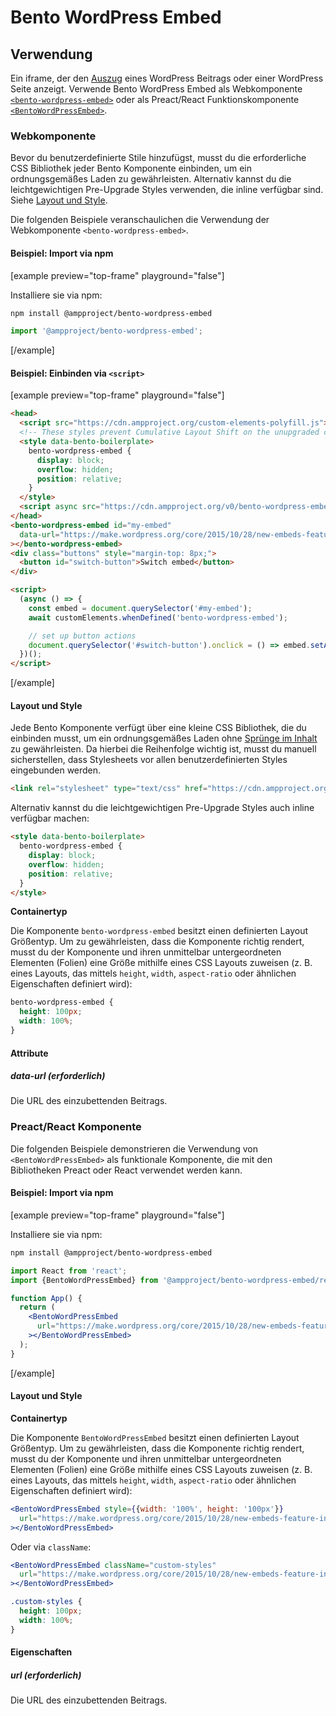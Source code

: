 # Bento WordPress Embed

## Verwendung

Ein iframe, der den [Auszug](https://make.wordpress.org/core/2015/10/28/new-embeds-feature-in-wordpress-4-4/) eines WordPress Beitrags oder einer WordPress Seite anzeigt. Verwende Bento WordPress Embed als Webkomponente [`<bento-wordpress-embed>`](#web-component) oder als Preact/React Funktionskomponente [`<BentoWordPressEmbed>`](#preactreact-component).

### Webkomponente

Bevor du benutzerdefinierte Stile hinzufügst, musst du die erforderliche CSS Bibliothek jeder Bento Komponente einbinden, um ein ordnungsgemäßes Laden zu gewährleisten. Alternativ kannst du die leichtgewichtigen Pre-Upgrade Styles verwenden, die inline verfügbar sind. Siehe [Layout und Style](#layout-and-style).

Die folgenden Beispiele veranschaulichen die Verwendung der Webkomponente `<bento-wordpress-embed>`.

#### Beispiel: Import via npm

[example preview="top-frame" playground="false"]

Installiere sie via npm:

```sh
npm install @ampproject/bento-wordpress-embed
```

```javascript
import '@ampproject/bento-wordpress-embed';
```

[/example]

#### Beispiel: Einbinden via `<script>`

[example preview="top-frame" playground="false"]

```html
<head>
  <script src="https://cdn.ampproject.org/custom-elements-polyfill.js"></script>
  <!-- These styles prevent Cumulative Layout Shift on the unupgraded custom element -->
  <style data-bento-boilerplate>
    bento-wordpress-embed {
      display: block;
      overflow: hidden;
      position: relative;
    }
  </style>
  <script async src="https://cdn.ampproject.org/v0/bento-wordpress-embed-1.0.js"></script>
</head>
<bento-wordpress-embed id="my-embed"
  data-url="https://make.wordpress.org/core/2015/10/28/new-embeds-feature-in-wordpress-4-4/"
></bento-wordpress-embed>
<div class="buttons" style="margin-top: 8px;">
  <button id="switch-button">Switch embed</button>
</div>

<script>
  (async () => {
    const embed = document.querySelector('#my-embed');
    await customElements.whenDefined('bento-wordpress-embed');

    // set up button actions
    document.querySelector('#switch-button').onclick = () => embed.setAttribute('data-url', 'https://make.wordpress.org/core/2021/09/09/core-editor-improvement-cascading-impact-of-improvements-to-featured-images/');
  })();
</script>
```

[/example]

#### Layout und Style

Jede Bento Komponente verfügt über eine kleine CSS Bibliothek, die du einbinden musst, um ein ordnungsgemäßes Laden ohne [Sprünge im Inhalt](https://web.dev/cls/) zu gewährleisten. Da hierbei die Reihenfolge wichtig ist, musst du manuell sicherstellen, dass Stylesheets vor allen benutzerdefinierten Styles eingebunden werden.

```html
<link rel="stylesheet" type="text/css" href="https://cdn.ampproject.org/v0/amp-wordpress-embed-1.0.css">
```

Alternativ kannst du die leichtgewichtigen Pre-Upgrade Styles auch inline verfügbar machen:

```html
<style data-bento-boilerplate>
  bento-wordpress-embed {
    display: block;
    overflow: hidden;
    position: relative;
  }
</style>
```

**Containertyp**

Die Komponente `bento-wordpress-embed` besitzt einen definierten Layout Größentyp. Um zu gewährleisten, dass die Komponente richtig rendert, musst du der Komponente und ihren unmittelbar untergeordneten Elementen (Folien) eine Größe mithilfe eines CSS Layouts zuweisen (z. B. eines Layouts, das mittels `height`, `width`, `aspect-ratio` oder ähnlichen Eigenschaften definiert wird):

```css
bento-wordpress-embed {
  height: 100px;
  width: 100%;
}
```

#### Attribute

##### data-url (erforderlich)

Die URL des einzubettenden Beitrags.

### Preact/React Komponente

Die folgenden Beispiele demonstrieren die Verwendung von `<BentoWordPressEmbed>` als funktionale Komponente, die mit den Bibliotheken Preact oder React verwendet werden kann.

#### Beispiel: Import via npm

[example preview="top-frame" playground="false"]

Installiere sie via npm:

```sh
npm install @ampproject/bento-wordpress-embed
```

```jsx
import React from 'react';
import {BentoWordPressEmbed} from '@ampproject/bento-wordpress-embed/react';

function App() {
  return (
    <BentoWordPressEmbed
      url="https://make.wordpress.org/core/2015/10/28/new-embeds-feature-in-wordpress-4-4/"
    ></BentoWordPressEmbed>
  );
}
```

[/example]

#### Layout und Style

**Containertyp**

Die Komponente `BentoWordPressEmbed` besitzt einen definierten Layout Größentyp. Um zu gewährleisten, dass die Komponente richtig rendert, musst du der Komponente und ihren unmittelbar untergeordneten Elementen (Folien) eine Größe mithilfe eines CSS Layouts zuweisen (z. B. eines Layouts, das mittels `height`, `width`, `aspect-ratio` oder ähnlichen Eigenschaften definiert wird):

```jsx
<BentoWordPressEmbed style={{width: '100%', height: '100px'}}
  url="https://make.wordpress.org/core/2015/10/28/new-embeds-feature-in-wordpress-4-4/"
></BentoWordPressEmbed>
```

Oder via `className`:

```jsx
<BentoWordPressEmbed className="custom-styles"
  url="https://make.wordpress.org/core/2015/10/28/new-embeds-feature-in-wordpress-4-4/"
></BentoWordPressEmbed>
```

```css
.custom-styles {
  height: 100px;
  width: 100%;
}
```

#### Eigenschaften

##### url (erforderlich)

Die URL des einzubettenden Beitrags.
